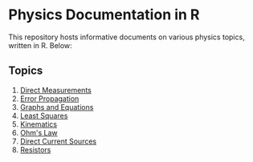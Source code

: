 # Physics Documentation in R

This repository hosts informative documents on various physics topics, written in R. Below:

## Topics

1. [Direct Measurements](https://github.com/WilliamCallao/R-physics-lab/blob/main/Documentation/1%20-%20Medidas%20de%20laboratorio.pdf)
2. [Error Propagation]([Documentation/ErrorPropagation.Rmd](https://github.com/WilliamCallao/R-physics-lab/blob/main/Documentation/3%20-%20Medidas%20directas%20y%20propagacion%20de%20errores.pdf))
3. [Graphs and Equations]([Documentation/GraphsEquations.Rmd](https://github.com/WilliamCallao/R-physics-lab/blob/main/Documentation/4%20-%20Graficas%20y%20ecuaciones.pdf))
4. [Least Squares]([Documentation/LeastSquares.Rmd](https://github.com/WilliamCallao/R-physics-lab/blob/main/Documentation/5%20-%20Minimos%20cuadrados.pdf))
5. [Kinematics]([Documentation/Kinematics.Rmd](https://github.com/WilliamCallao/R-physics-lab/blob/main/Documentation/6%20-%20MRU%20MRUV%20MNU.pdf))
6. [Ohm's Law]([Documentation/OhmsLaw.Rmd](https://github.com/WilliamCallao/R-physics-lab/blob/main/Documentation/7%20-%20Ley%20de%20Ohm.pdf))
7. [Direct Current Sources](https://github.com/WilliamCallao/R-physics-lab/blob/main/Documentation/2%20-%20Medidas%20directas%20y%20expresion%20de%20errores.pdf)
8. [Resistors]([Documentation/Resistors.Rmd](https://github.com/WilliamCallao/R-physics-lab/blob/main/Documentation/9%20-%20Medidas%20de%20resistencia%20electrica.pdf))
